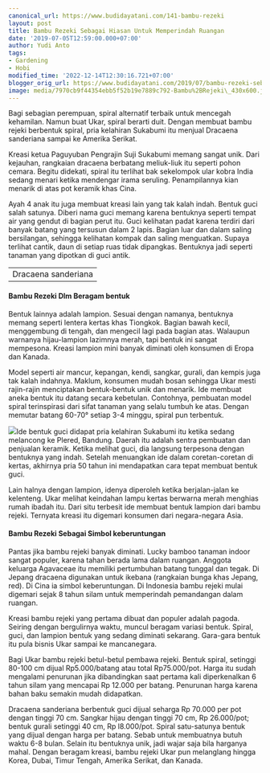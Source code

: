 ```yaml
---
canonical_url: https://www.budidayatani.com/141-bambu-rezeki
layout: post
title: Bambu Rezeki Sebagai Hiasan Untuk Memperindah Ruangan
date: '2019-07-05T12:59:00.000+07:00'
author: Yudi Anto
tags:
- Gardening
- Hobi
modified_time: '2022-12-14T12:30:16.721+07:00'
blogger_orig_url: https://www.budidayatani.com/2019/07/bambu-rezeki-sebagai-hiasan-untuk.html
image: media/7970cb9f44354ebb5f52b19e7889c792-Bambu%2BRejeki\_430x600.jpg
---
```

Bagi sebagian perempuan, spiral alternatif terbaik untuk mencegah kehamilan. Namun buat Ukar, spiral berarti duit. Dengan membuat bambu rejeki berbentuk spiral, pria kelahiran Sukabumi itu menjual Dracaena sanderiana sampai ke Amerika Serikat.

Kreasi ketua Paguyuban Pengrajin Suji Sukabumi memang sangat unik. Dari kejauhan, rangkaian dracaena berbatang meliuk-liuk itu seperti pohon cemara. Begitu didekati, spiral itu terlihat bak sekelompok ular kobra India sedang menari ketika mendengar irama seruling. Penampilannya kian menarik di atas pot keramik khas Cina.

Ayah 4 anak itu juga membuat kreasi lain yang tak kalah indah. Bentuk guci salah satunya. Diberi nama guci memang karena bentuknya seperti tempat air yang gendut di bagian perut itu. Guci kelihatan padat karena terdiri dari banyak batang yang tersusun dalam 2 lapis. Bagian luar dan dalam saling bersilangan, sehingga kelihatan kompak dan saling menguatkan. Supaya terlihat cantik, daun di setiap ruas tidak dipangkas. Bentuknya jadi seperti tanaman yang dipotkan di guci antik.



|  |
| --- |
| Dracaena sanderiana |

#### Bambu Rezeki Dlm Beragam bentuk

Bentuk lainnya adalah lampion. Sesuai dengan namanya, bentuknya memang seperti lentera kertas khas Tiongkok. Bagian bawah kecil, menggembung di tengah, dan mengecil lagi pada bagian atas. Walaupun warnanya hijau-lampion lazimnya merah, tapi bentuk ini sangat mempesona. Kreasi lampion mini banyak diminati oleh konsumen di Eropa dan Kanada.

Model seperti air mancur, kepangan, kendi, sangkar, gurali, dan kempis juga tak kalah indahnya. Maklum, konsumen mudah bosan sehingga Ukar mesti rajin-rajin menciptakan bentuk-bentuk unik dan menarik. Ide membuat aneka bentuk itu datang secara kebetulan. Contohnya, pembuatan model spiral terinspirasi dari sifat tanaman yang selalu tumbuh ke atas. Dengan memutar batang 60-70° setiap 3-4 minggu, spiral pun terbentuk.

[![](https://i1.wp.com/1.bp.blogspot.com/-NFmKfv-jq_o/XR4L6klRWcI/AAAAAAAACv0/vcm-SYycSCQEUiYu83nj6OwrKcssgukZQCLcBGAs/s320/bambu%2Brezeki_433x600.jpg?resize=230%2C320&ssl=1)](https://i0.wp.com/1.bp.blogspot.com/-NFmKfv-jq_o/XR4L6klRWcI/AAAAAAAACv0/vcm-SYycSCQEUiYu83nj6OwrKcssgukZQCLcBGAs/s1600/bambu%2Brezeki_433x600.jpg?ssl=1)Ide bentuk guci didapat pria kelahiran Sukabumi itu ketika sedang melancong ke Plered, Bandung. Daerah itu adalah sentra pembuatan dan penjualan keramik. Ketika melihat guci, dia langsung terpesona dengan bentuknya yang indah. Setelah menuangkan ide dalam coretan-coretan di kertas, akhirnya pria 50 tahun ini mendapatkan cara tepat membuat bentuk guci.

Lain halnya dengan lampion, idenya diperoleh ketika berjalan-jalan ke kelenteng. Ukar melihat keindahan lampu kertas berwarna merah menghias rumah ibadah itu. Dari situ terbesit ide membuat bentuk lampion dari bambu rejeki. Ternyata kreasi itu digemari konsumen dari negara-negara Asia.

#### Bambu Rezeki Sebagai Simbol keberuntungan

Pantas jika bambu rejeki banyak diminati. Lucky bamboo tanaman indoor sangat populer, karena tahan berada lama dalam ruangan. Anggota keluarga Agavaceae itu memiliki pertumbuhan batang tunggal dan tegak. Di Jepang dracaena digunakan untuk ikebana (rangkaian bunga khas Jepang, red). Di Cina ia simbol keberuntungan. Di Indonesia bambu rejeki mulai digemari sejak 8 tahun silam untuk memperindah pemandangan dalam ruangan.

Kreasi bambu rejeki yang pertama dibuat dan populer adalah pagoda. Seiring dengan bergulirnya waktu, muncul beragam variasi bentuk. Spiral, guci, dan lampion bentuk yang sedang diminati sekarang. Gara-gara bentuk itu pula bisnis Ukar sampai ke mancanegara.

Bagi Ukar bambu rejeki betul-betul pembawa rejeki. Bentuk spiral, setinggi 80-100 cm dijual Rp5.000/batang atau total Rp75.000/pot. Harga itu sudah mengalami penurunan jika dibandingkan saat pertama kali diperkenalkan 6 tahun silam yang mencapai Rp 12.000 per batang. Penurunan harga karena bahan baku semakin mudah didapatkan.

Dracaena sanderiana berbentuk guci dijual seharga Rp 70.000 per pot dengan tinggi 70 cm. Sangkar hijau dengan tinggi 70 cm, Rp 26.000/pot; bentuk gurali setinggi 40 cm, Rp l8.000/pot. Spiral satu-satunya bentuk yang dijual dengan harga per batang. Sebab untuk membuatnya butuh waktu 6-8 bulan. Selain itu bentuknya unik, jadi wajar saja bila harganya mahal. Dengan beragam kreasi, bambu rejeki Ukar pun melanglang hingga Korea, Dubai, Timur Tengah, Amerika Serikat, dan Kanada.

